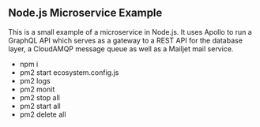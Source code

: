 ## Node.js Microservice Example

This is a small example of a microservice in Node.js. It uses Apollo to run a GraphQL API which serves as a gateway to a REST API for the database layer, a CloudAMQP message queue as well as a Mailjet mail service. 

* npm i 
* pm2 start ecosystem.config.js
* pm2 logs
* pm2 monit
* pm2 stop all
* pm2 start all
* pm2 delete all

